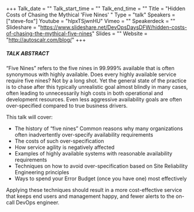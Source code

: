 +++
Talk_date = ""
Talk_start_time = ""
Talk_end_time = ""
Title = "Hidden Costs of Chasing the Mythical 'Five Nines' "
Type = "talk"
Speakers = ["steve-fox"]
Youtube = "hlpxTSjwnHU"
Vimeo = ""
Speakerdeck = ""
Slideshare = "https://www.slideshare.net/DevOpsDaysDFW/hidden-costs-of-chasing-the-mythical-five-nines"
Slides = ""
Website = "http://autoscalr.com/blog/"
+++

##### TALK ABSTRACT

“Five Nines” refers to the five nines in 99.999% available that is often synonymous with highly available. Does every highly available service require five nines? Not by a long shot. Yet the general state of the practice is to chase after this typically unrealistic goal almost blindly in many cases, often leading to unnecessarily high costs in both operational and development resources. Even less aggressive availability goals are often over-specified compared to true business drivers.

This talk will cover: 

* The history of “five nines” 
  Common reasons why many organizations often inadvertently over-specify availability requirements 
* The costs of such over-specification 
* How service agility is negatively affected
* Examples of highly available systems with reasonable availability requirements 
* Techniques on how to avoid over-specification based on Site Reliability Engineering principles
* Ways to spend your Error Budget (once you have one) most effectively

Applying these techniques should result in a more cost-effective service that keeps end users and management happy, and fewer alerts to the on-call DevOps engineer.
